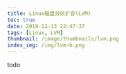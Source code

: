 ```yaml
---
title: Linux磁盘分区扩容(LVM)
toc: true
date: 2019-12-13 22:47:37
tags: [Linux, LVM]
thumbnail: /image/thumbnails/lvm.png
index_img: /img/lvm-b.png
---
```


todo

<!-- more -->